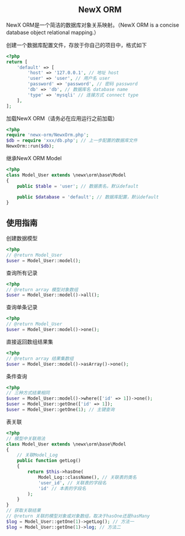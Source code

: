 <h2 align="center">NewX ORM</h2>

NewX ORM是一个简洁的数据库对象关系映射。（NewX ORM is a concise database object relational mapping.）

创建一个数据库配置文件，存放于你自己的项目中，格式如下
```php
<?php
return [
    'default' => [
        'host' => '127.0.0.1', // 地址 host
        'user' => 'user', // 用户名 user
        'password' => 'password', // 密码 password
        'db' => 'db', // 数据库名 database name
        'type' => 'mysqli' // 连接方式 connect type
    ],
];
```

加载NewX ORM（请务必在应用运行之前加载）
```php
<?php
require 'newx-orm/NewxOrm.php';
$db = require 'xxx/db.php'; // 上一步配置的数据库文件
NewxOrm::run($db);
```

继承NewX ORM Model
```php
<?php
class Model_User extends \newx\orm\base\Model
{
    public $table = 'user'; // 数据表名，默认default
    
    public $database = 'default'; // 数据库配置，默认default
}
```

## 使用指南

创建数据模型
```php
<?php
// @return Model_User
$user = Model_User::model();
```

查询所有记录
```php
<?php
// @return array 模型对象数组
$user = Model_User::model()->all();
```

查询单条记录
```php
<?php
// @return Model_User
$user = Model_User::model()->one();
```

直接返回数组结果集
```php
<?php
// @return array 结果集数组
$user = Model_User::model()->asArray()->one();
```

条件查询
```php
<?php
// 三种方式结果相同
$user = Model_User::model()->where(['id' => 1])->one();
$user = Model_User::getOne(['id' => 1]);
$user = Model_User::getOne(1); // 主键查询
```

表关联
```php
<?php
// 模型中关联用法
class Model_User extends \newx\orm\base\Model
{
    // 关联Model_Log
    public function getLog()
    {
        return $this->hasOne(
            Model_Log::className(), // 关联表的类名
            'user_id', // 关联表的字段名
            'id' // 本表的字段名
        );
    }
}
// 获取关联结果
// @return 关联的模型对象或对象数组，取决于hasOne还是hasMany
$log = Model_User::getOne(1)->getLog(); // 方法一
$log = Model_User::getOne(1)->log; // 方法二
```